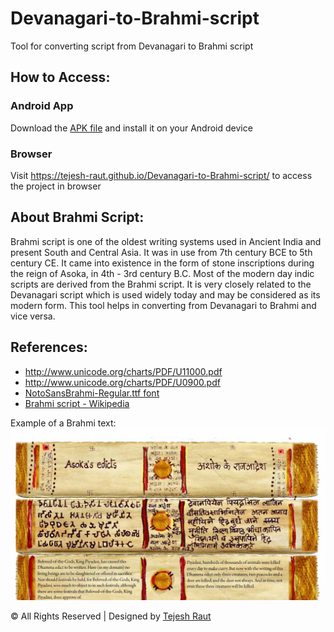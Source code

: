 # Devanagari-to-Brahmi-script
Tool for converting script from Devanagari to Brahmi script

## How to Access:

### Android App
Download the [APK file](https://github.com/Tejesh-Raut/Devanagari-to-Brahmi-script/releases/download/1.0/brahmi_script.apk "Brahmi Script app") and install it on your Android device

### Browser
Visit https://tejesh-raut.github.io/Devanagari-to-Brahmi-script/ to access the project in browser

## About Brahmi Script:
Brahmi script is one of the oldest writing systems used in Ancient India and present South and Central Asia. It was in use from 7th century BCE to 5th century CE. It came into existence in the form of stone inscriptions during the reign of Asoka, in 4th - 3rd century B.C. Most of the modern day indic scripts are derived from the Brahmi script. It is very closely related to the Devanagari script which is used widely today and may be considered as its modern form. This tool helps in converting from Devanagari to Brahmi and vice versa.

## References:
* http://www.unicode.org/charts/PDF/U11000.pdf
* http://www.unicode.org/charts/PDF/U0900.pdf
* [NotoSansBrahmi-Regular.ttf font](https://www.google.com/get/noto/#sans-brah)
* [Brahmi script - Wikipedia](https://en.wikipedia.org/wiki/Brahmi_script)

Example of a Brahmi text:
![Asoka's edicts](Images/1.png)

© All Rights Reserved | Designed by [Tejesh Raut](https://tejesh-raut.github.io/)